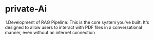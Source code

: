 # private-Ai
1.Development of RAG Pipeline: This is the core system you've built. It's designed to allow users to interact with PDF files in a conversational manner, even without an internet connection
